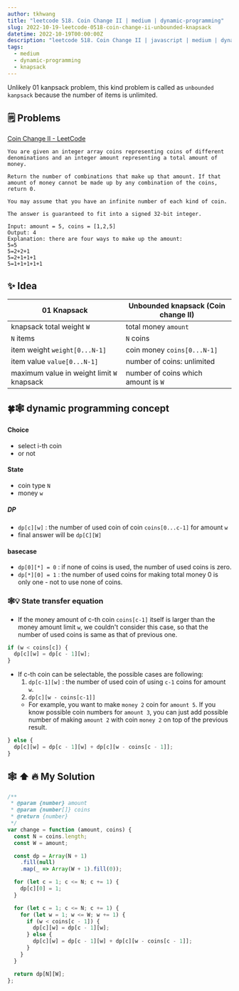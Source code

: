 ```yaml
---
author: tkhwang
title: "leetcode 518. Coin Change II | medium | dynamic-programming"
slug: 2022-10-19-leetcode-0518-coin-change-ii-unbounded-knapsack
datetime: 2022-10-19T00:00:00Z
description: "leetcode 518. Coin Change II | javascript | medium | dynamic-programming"
tags:
  - medium
  - dynamic-programming
  - knapsack
---
```


Unlikely 01 kanpsack problem, this kind problem is called as `unbounded kanpsack` because the number of items is unlimited.

## 🗒️ Problems

[Coin Change II - LeetCode](https://leetcode.com/problems/coin-change-ii/)

```
You are given an integer array coins representing coins of different denominations and an integer amount representing a total amount of money.

Return the number of combinations that make up that amount. If that amount of money cannot be made up by any combination of the coins, return 0.

You may assume that you have an infinite number of each kind of coin.

The answer is guaranteed to fit into a signed 32-bit integer.
```

```
Input: amount = 5, coins = [1,2,5]
Output: 4
Explanation: there are four ways to make up the amount:
5=5
5=2+2+1
5=2+1+1+1
5=1+1+1+1+1
```

## ✨ Idea

| 01 Knapsack                                | Unbounded knapsack (Coin change II) |
| ------------------------------------------ | ----------------------------------- |
| knapsack total weight `W`                  | total money `amount`                |
| `N` items                                  | `N` coins                           |
| item weight `weight[0...N-1]`              | coin money `coins[0...N-1]`         |
| item value `value[0...N-1]`                | number of coins: unlimited          |
| maximum value in weight limit `W` knapsack | number of coins which amount is `W` |

## 🍀🕸️ dynamic programming concept

#### Choice

- select i-th coin
- or not

#### State

- coin type `N`
- money `w`

##### DP

- `dp[c][w]` : the number of used coin of coin `coins[0...c-1]` for amount `w`
- final answer will be `dp[C][W]`

#### basecase

- `dp[0][*] = 0` : if none of coins is used, the number of used coins is zero.
- `dp[*][0] = 1` : the number of used coins for making total money 0 is only one - not to use none of coins.

### 🕸️💡 State transfer equation

- If the money amount of c-th coin `coins[c-1]` itself is larger than the money amount limit `w`, we couldn't consider this case, so that the number of used coins is same as that of previous one.

```javascript
if (w < coins[c]) {
  dp[c][w] = dp[c - 1][w];
}
```

- If c-th coin can be selectable, the possible cases are following:
  1. `dp[c-1][w]` : the number of used coin of using `c-1` coins for amount `w`.
  2. `dp[c][w - coins[c-1]]`
  - For example, you want to make `money 2` coin for `amount 5`. If you know possible coin numbers for `amount 3`, you can just add possible number of making `amount 2` with coin `money 2` on top of the previous result.

```javascript
} else {
  dp[c][w] = dp[c - 1][w] + dp[c][w - coins[c - 1]];
}
```

## 🕸️ ⬆️ 🔥 My Solution

```javascript
/**
 * @param {number} amount
 * @param {number[]} coins
 * @return {number}
 */
var change = function (amount, coins) {
  const N = coins.length;
  const W = amount;

  const dp = Array(N + 1)
    .fill(null)
    .map(_ => Array(W + 1).fill(0));

  for (let c = 1; c <= N; c += 1) {
    dp[c][0] = 1;
  }

  for (let c = 1; c <= N; c += 1) {
    for (let w = 1; w <= W; w += 1) {
      if (w < coins[c - 1]) {
        dp[c][w] = dp[c - 1][w];
      } else {
        dp[c][w] = dp[c - 1][w] + dp[c][w - coins[c - 1]];
      }
    }
  }

  return dp[N][W];
};
```
